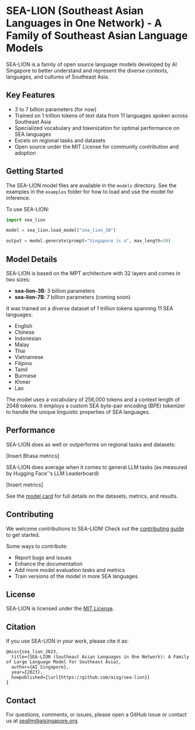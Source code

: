 # SEA-LION (Southeast Asian Languages in One Network) - A Family of Southeast Asian Language Models

SEA-LION is a family of open source language models developed by AI Singapore to better understand and represent the diverse contexts, languages, and cultures of Southeast Asia. 

## Key Features

- 3 to 7 billion parameters (for now)
- Trained on 1 trillion tokens of text data from 11 languages spoken across Southeast Asia
- Specialized vocabulary and tokenization for optimal performance on SEA languages
- Excels on regional tasks and datasets
- Open source under the MIT License for community contribution and adoption

## Getting Started

The SEA-LION model files are available in the `models` directory. See the examples in the `examples` folder for how to load and use the model for inference.

To use SEA-LION:

```python
import sea_lion

model = sea_lion.load_model("sea_lion_3B")

output = model.generate(prompt="Singapore is a", max_length=30)
```

## Model Details

SEA-LION is based on the MPT architecture with 32 layers and comes in two sizes:

- **sea-lion-3B**: 3 billion parameters 
- **sea-lion-7B**: 7 billion parameters (coming soon)

It was trained on a diverse dataset of  1 trillion tokens spanning 11 SEA languages:

- English
- Chinese  
- Indonesian
- Malay
- Thai
- Vietnamese
- Filipino
- Tamil
- Burmese
- Khmer
- Lao

The model uses a vocabulary of 256,000 tokens and a context length of 2048 tokens. It employs a custom SEA byte-pair encoding (BPE) tokenizer to handle the unique linguistic properties of SEA languages.

## Performance

SEA-LION does as well or outperforms on regional tasks and datasets:

[Insert Bhasa metrics]

SEA-LION does average when it comes to general LLM tasks (as measured by Hugging Face''s LLM Leaderboard)

[Insert metrics]

See the [model card](MODEL_CARD.md) for full details on the datasets, metrics, and results.

## Contributing

We welcome contributions to SEA-LION! Check out the [contributing guide](CONTRIBUTING.md) to get started.

Some ways to contribute:

- Report bugs and issues
- Enhance the documentation
- Add more model evaluation tasks and metrics
- Train versions of the model in more SEA languages

## License

SEA-LION is licensed under the [MIT License](LICENSE).

## Citation

If you use SEA-LION in your work, please cite it as:

```
@misc{sea_lion_2023,
  title={SEA-LION (Southeast Asian Languages in One Network): A Family of Large Language Model for Southeast Asia},
  author={AI Singapore},
  year={2023},
  howpublished={\url{https://github.com/aisg/sea-lion}}
}
```

## Contact

For questions, comments, or issues, please open a GitHub issue or contact us at seallm@aisingapore.org.
